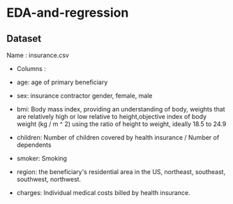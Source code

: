 # EDA-and-regression

## Dataset

Name : insurance.csv
- Columns :

- age: age of primary beneficiary

- sex: insurance contractor gender, female, male

- bmi: Body mass index, providing an understanding of body, weights that are relatively high or low relative to height,objective index of body weight (kg / m ^ 2) using the ratio of height to weight, ideally 18.5 to 24.9

- children: Number of children covered by health insurance / Number of dependents

- smoker: Smoking

- region: the beneficiary's residential area in the US, northeast, southeast, southwest, northwest.

- charges: Individual medical costs billed by health insurance.

